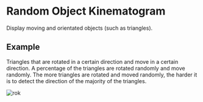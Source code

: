 # Random Object Kinematogram

Display moving and orientated objects (such as triangles).

## Example

Triangles that are rotated in a certain direction and move in a certain direction. 
A percentage of the triangles are rotated randomly and move randomly. 
The more triangles are rotated and moved randomly, 
the harder it is to detect the direction of the majority of the triangles.

![rok](../../img/stimuli/rok.png)